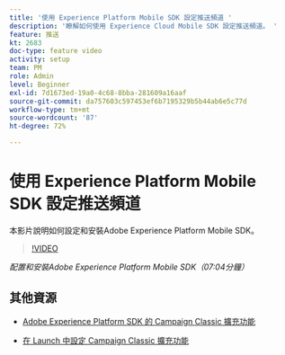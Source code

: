 ```yaml
---
title: '使用 Experience Platform Mobile SDK 設定推送頻道 '
description: '瞭解如何使用 Experience Cloud Mobile SDK 設定推送頻道。 '
feature: 推送
kt: 2683
doc-type: feature video
activity: setup
team: PM
role: Admin
level: Beginner
exl-id: 7d1673ed-19a0-4c68-8bba-281609a16aaf
source-git-commit: da757603c597453ef6b7195329b5b44ab6e5c77d
workflow-type: tm+mt
source-wordcount: '87'
ht-degree: 72%

---
```


# 使用 Experience Platform Mobile SDK 設定推送頻道

本影片說明如何設定和安裝Adobe Experience Platform Mobile SDK。

>[!VIDEO](https://video.tv.adobe.com/v/27699?quality=12)

*配置和安裝Adobe Experience Platform Mobile SDK（07:04分鐘）*

## 其他資源

* [Adobe Experience Platform SDK 的 Campaign Classic 擴充功能](https://helpx-internal.corp.adobe.com/content/help/zh-Hant/campaign/kb/acc-aep-extension.html)

* [在 Launch 中設定 Campaign Classic 擴充功能](https://aep-sdks.gitbook.io/docs/using-mobile-extensions/adobe-campaignclassic)
